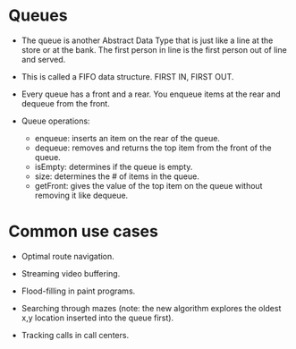 # Queues

- The queue is another Abstract Data Type that is just like a line at the store or at the bank. The first person in line is the first person out of line and served.

- This is called a FIFO data structure. FIRST IN, FIRST OUT.

- Every queue has a front and a rear. You enqueue items at the rear and dequeue from the front.

- Queue operations:

    - enqueue: inserts an item on the rear of the queue.
    - dequeue: removes and returns the top item from the front of the queue.
    - isEmpty: determines if the queue is empty.
    - size: determines the # of items in the queue.
    - getFront: gives the value of the top item on the queue without removing it like dequeue.

# Common use cases

- Optimal route navigation.

- Streaming video buffering.

- Flood-filling in paint programs.

- Searching through mazes (note: the new algorithm explores the oldest x,y location inserted into the queue first).

- Tracking calls in call centers.

